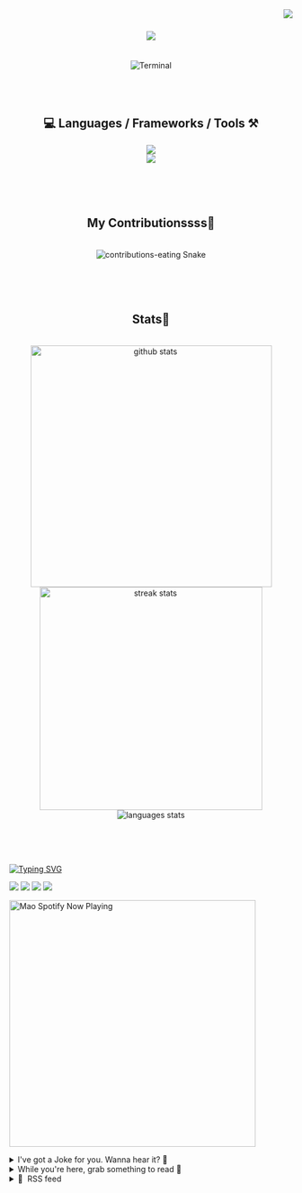 <!-- TODO 
Update Socials
Update Top Languages (exclude repositories)
-->

<!-- VISITOR BADGE -->
<!-- https://github.com/hehuapei/visitor-badge -->

<img align="right" src="https://visitor-badge.laobi.icu/badge?page_id=mao1910.mao1910&left_color=%2379DAF9&right_color=%23FE6E96" />


<!-- TYPING SVG -->
<!-- https://github.com/DenverCoder1/readme-typing-svg -->

<h1 align="center">
    <img src="https://readme-typing-svg.herokuapp.com/?font=Righteous&size=35&center=true&vCenter=true&width=500&height=70&color=FE6E96&font=poppins&duration=5000&lines=Hi+There!+👋;+I'm+Mao!;" />
</h1>

<br/>


<!-- ABOUT ME TERMINAL -->
<div align="center">
<img src="/assets/terminal-17.gif?raw=true" alt="Terminal"/>
</div>
<br/><br/><br/>


<!-- TECHNOLOGIES LOGOS -->
<!-- https://github.com/tandpfun/skill-icons -->

<h2 align="center">💻 Languages / Frameworks / Tools ⚒️</h2>
<div align="center">
    <img src="https://skillicons.dev/icons?i=javascript,nodejs,spring,cs,vite,svelte,html,css,tailwind,react,nextjs" />
    <br/>
    <img src="https://skillicons.dev/icons?i=firebase,supabase,mongo,postgresql,mysql,redis,postman,vscode,idea,figma,github" />
</div>

<br/><br/><br/>


<!-- CONTRIBUTIONS SNAKE GAME -->
<!-- https://github.com/Platane/snk -->

<div align="center">
  <h2> My Contributionssss🐍 </h2>
  <br>
  <img alt="contributions-eating Snake" src="https://raw.githubusercontent.com/mao1910/mao1910/output/github-contribution-grid-snake.svg" />

  <!-- Four lines below suggested by Planate for Dark mode-->
  <picture>
  <source media="(prefers-color-scheme: dark)" srcset="github-snake-dark.svg" />
  <source media="(prefers-color-scheme: light)" srcset="github-snake.svg" />
  </picture>
  
  <br/><br/><br/>
</div>


<!-- GITHUB STATS -->
<!-- https://github.com/DenverCoder1/github-readme-streak-stats --> <!--  My Vercel -->
<!-- https://github.com/anuraghazra/github-readme-stats --> <!--  My  Vercel -->

<h2 align="center"> Stats📝 </h2>
  <br>
<div align=center>
  <img width=429 src="https://github-readme-stats-mao1910.vercel.app/api?username=mao1910&count_private=true&show_icons=true&theme=dracula&rank_icon=github&hide=contribs&border_radius=10&border_color=79DAF9" alt="github stats"/>
  <img width=396 src="https://github-readme-streak-stats-2235.vercel.app?user=mao1910&count_private=true&theme=dracula&currStreakNum=79DAF9&currStreakLabel=FE6E96&border_radius=10&border=79DAF9" alt="streak stats"/>
  <br/>
  <img src="https://github-readme-stats-mao1910.vercel.app/api/top-langs/?username=mao1910&layout=compact&theme=dracula&border_radius=10&size_weight=0.5&count_weight=0.5&border_color=79DAF9&hide=" alt="languages stats" />     <!-- exclude_repo= -->
</div>

<br/><br/><br/>


<!-- FOOTER -->
<!-- https://github.com/DenverCoder1/readme-typing-svg -->
<!-- https://readme-typing-svg.demolab.com/demo/ -->

<a href="https://git.io/typing-svg"><img src="https://readme-typing-svg.demolab.com?font=Poppins&pause=1000&color=FE6E96&width=535&lines=Thanks+for+dropping+by!;Feel+free+to+check+any+of+the+Socials+below+%F0%9F%91%87;Or+the+Joke+Of+The+Day+if+you're+down+for+a+giggle+%F0%9F%98%9D;Hope+to+see+you+again+%F0%9F%91%8A;Uh%3F+You're+still+here%3F;Well...+I'm+running+out+of+things+to+say...;Tell+you+what%2C+due+to+your+effort+and+perseverance%2C;I+shall+present+you+with+a+short+poem%3A;%22To+code%2C+or+not+to+code%2C+that+is+the+question%3A;Whether+'tis+nobler+in+the+IDE+to+debug;The+errors+and+issues+of+outrageous+software%2C;Or+to+take+up+the+keyboard+against+a+sea+of+bugs;And+by+coding%2C+end+them.%22;by+William+Shakespeare%2C+probably.+;Pretty+sure+that's+Hamlet's.;Alrighty%2C+this+has+been+fun.;But+I'll+restart+the+loop+now...+see+ya+soon!" alt="Typing SVG" /></a>


<!--  SOCIAL NETWORKS -->
<!-- https://github.com/alexandresanlim/Badges4-README.md-Profile -->

  <div> 
    <a href="https://www.deviantart.com/madeinkobaia/art/my-profile-is-under-construction-265626465" target="_blank"><img src="https://img.shields.io/badge/-LinkedIn-%230077B5?style=for-the-badge&logo=linkedin&logoColor=white" target="_blank"></a> <!-- ADD LINKEDIN PROFILE -->
    <a href = "https://www.nicepng.com/ourpic/u2q8o0t4t4r5o0r5_website-under-construction-png-graphic-transparent-website-under/"><img src="https://img.shields.io/badge/Portfolio-4285F4?style=for-the-badge&logo=Google-chrome&logoColor=white" target="_blank"></a> <!-- ADD PORTFOLIO WEBSITE -->
    <a href="https://discord.gg" target="_blank"><img src="https://img.shields.io/badge/Discord-7289DA?style=for-the-badge&logo=discord&logoColor=white" target="_blank"></a> <!-- ADD DISCORD --> <!-- User or Server? -->
    <a href = "mailto:mao1910dev@gmail.com"><img src="https://img.shields.io/badge/Gmail-D14836?style=for-the-badge&logo=gmail&logoColor=white" target="_blank"></a>
  </div>


<!-- SPOTIFY PLAYING-->
<!-- https://github.com/novatorem/novatorem --> <!-- My Vercel -->

[<img width=438px src="https://spotify-now-playing-git-main-mao1910.vercel.app//api/spotify/?border_color=FE6E96" alt="Mao Spotify Now Playing" />](https://open.spotify.com/user/31542et242zglhf42ydrtqgvuvde)


<!-- JOKE OF THE DAY -->
<!-- https://github.com/ABSphreak/readme-jokes --> <!-- My Vercel -->

<details>
<summary>I've got a Joke for you. Wanna hear it? 🙈</summary>

<br/>

 <tr>
 <td style="padding-top:4px"><img src = "https://readme-jokes-git-master-mao1910.vercel.app/api?&theme=dracula"></td>
 </tr>

</details>


<!--  daily.dev BOOKMARKS:START -->
<!--  daily.dev BOOKMARKS:END -->

<details>
<summary>While you're here, grab something to read 📕</summary>

<br/>

</details>


<!-- RSS FEED -->
<!-- https://github.com/gautamkrishnar/blog-post-workflow -->

<details>
<summary>📕 &nbsp;RSS feed</summary>

<br/>


<!-- BLOG-POST-LIST:START -->
 #### - [How Java works ?](https://dev.to/iamdevmarcos/how-java-works--44i6) 
 <details><summary>Article</summary> <h2>
  
  
  Summary
</h2>

<ul>
<li>🇺🇸 English</li>
<li>🇧🇷 Portuguese</li>
</ul>

<h2>
  
  
  How Java works ? <a></a>
</h2>

<p>One of the main characteristics of Java is its ability to <strong>write once, run anywhere</strong>, therefore Java is a language with the concept of being cross-platform, this means that we can write code on a certain platform (MacOS for example), and we have the ability to use the same code on different platforms (Windows or Linux).</p>

<p>For example, we have a simple code written in Java and we use MacOS as the platform:</p>

<p><a href="https://res.cloudinary.com/practicaldev/image/fetch/s---MKmDT8P--/c_limit%2Cf_auto%2Cfl_progressive%2Cq_auto%2Cw_800/https://dev-to-uploads.s3.amazonaws.com/uploads/articles/suxnwqiicrqmcmy8jg8p.png" class="article-body-image-wrapper"><img src="https://res.cloudinary.com/practicaldev/image/fetch/s---MKmDT8P--/c_limit%2Cf_auto%2Cfl_progressive%2Cq_auto%2Cw_800/https://dev-to-uploads.s3.amazonaws.com/uploads/articles/suxnwqiicrqmcmy8jg8p.png" alt="ClassCode" width="429" height="142"></a></p>

<p>Let's suppose we need to run this same code in a Windows or Linux environment, what should we do?</p>

<p>By default, our machine (Windows, Mac or Linux) cannot understand code written in Java, after writing our source code, we need to convert this code to a format that our machine needs to understand, and at that moment we need a little guy called <strong>JavaC (Java Compiler)</strong>.</p>

<h2>
  
  
  Java Compiler (JavaC)
</h2>

<p>JavaC will receive our source code and compile it to <strong>ByteCode</strong>, after compilation we still cannot use it directly on our platforms.</p>

<p>After compiling our source code to <strong>ByteCode</strong>, another little guy comes into action, called <strong>JVM (Java Virtual Machine)</strong>.</p>

<h2>
  
  
  Java Virtual Machine (JVM)
</h2>

<p>The <strong>JVM (Java Virtual Machine)</strong> is a virtual machine that interprets and executes our <strong>ByteCode</strong> generated by <strong>JavaC</strong> at run time, and one of the main characteristics of the <strong>JVM</strong> is the Its ability to guarantee the portability of our ByteCode, allowing the same ByteCode that was generated on MacOS to be executed on a Windows JVM or a Linux JVM.</p>

<h2>
  
  
  Compiled or Interpreted ?
</h2>

<p>So in the end, is Java a compiled or interpreted language? Java is a compiled and then interpreted language.</p>

<p>This occurs because our source code is first compiled by JavaC and generated the ByteCode, and then this same ByteCode will be interpreted by the JVM in a way that the platforms can execute.</p>

<p>1 - Source code compiled by JavaC and generated ByteCode.<br>
2 - ByteCode is interpreted by the JVM and executed.</p>

<p>And now after understanding this entire concept above, how do we install the JVM on our machine?</p>

<p>Now we have <strong>two options</strong>, install the JRE or JDK.</p>

<h2>
  
  
  JRE
</h2>

<p>The Java Runtime Environment (JRE) is the execution environment for Java.</p>

<p>The JRE will provide the JVM, but it will only be what we need to run our application.</p>

<p>What will I have inside the JRE?</p>

<ul>
<li>JVM.</li>
<li>Libraries to be able to run our application.</li>
<li>Supports and resources needed to run our application.</li>
</ul>

<h2>
  
  
  JDK
</h2>

<p>The Java Development Kit (JDK), as the acronym itself says, is the development kit for Java.</p>

<p>The JDK is a set of tools and utilities necessary for us to be able to develop our application, and it will also provide <strong>everything that the JRE implements</strong>, that is, when we install the JDK we also install the JRE, and also we have other utilities such as:</p>

<ul>
<li>JavaC (Java Compiler).</li>
<li>Debugger.</li>
<li>Utilities to assist us in our development.</li>
</ul>

<p>With this we have an understanding of the concept of how Java is compiled and interpreted and its utilities.</p>




<h2>
  
  
  Como funciona o Java ? <a></a>
</h2>

<p>Uma das principais características do Java é a capacidade que ele tem de ser um <strong>Write once, Run anywhere (Escreva uma vez, execute em qualquer lugar)</strong>, então o Java é uma linguagem com conceito para ser multi-plataforma, isso significa que nós podemos escrever um código em uma determinada plataforma (MacOS por exemplo), e nós temos a capacidade de usar o mesmo código em diversas plataformas (Windows ou Linux). </p>

<p>Por exemplo nós temos um código simples escrito em Java e utilizamos o MacOS como plataforma:</p>

<p><a href="https://res.cloudinary.com/practicaldev/image/fetch/s---MKmDT8P--/c_limit%2Cf_auto%2Cfl_progressive%2Cq_auto%2Cw_800/https://dev-to-uploads.s3.amazonaws.com/uploads/articles/suxnwqiicrqmcmy8jg8p.png" class="article-body-image-wrapper"><img src="https://res.cloudinary.com/practicaldev/image/fetch/s---MKmDT8P--/c_limit%2Cf_auto%2Cfl_progressive%2Cq_auto%2Cw_800/https://dev-to-uploads.s3.amazonaws.com/uploads/articles/suxnwqiicrqmcmy8jg8p.png" alt="ClassCode" width="429" height="142"></a></p>

<p>Vamos supor que nós precisamos rodar esse mesmo código em um ambiente Windows ou Linux, o que devemos fazer ?</p>

<p>Por padrão a nossa maquina (Windows, Mac ou Linux) não consegue entender um código escrito em Java, após escrever o nosso código fonte, nós precisamos converter esse código para um formato que nossa máquina precisa entender, e nesse momento precisamos de um carinha chamado <strong>JavaC (Java Compiler)</strong>.</p>

<h2>
  
  
  Java Compiler (JavaC)
</h2>

<p>O JavaC vai receber o nosso código fonte e vai compilar para <strong>ByteCode</strong>, após a compilação ainda não conseguimos utilizar ele diretamente nas nossas plataformas.</p>

<p>Após a compilação do nosso código fonte para <strong>ByteCode</strong>, um outro carinha entra em ação, chamado <strong>JVM (Java Virtual Machine)</strong>.</p>

<h2>
  
  
  Java Virtual Machine (JVM)
</h2>

<p>A <strong>JVM (Java Virtual Machine)</strong> é uma maquina virtual que interpreta e executa nosso <strong>ByteCode</strong> gerado pelo <strong>JavaC</strong> em tempo de execução, e uma das principais características da <strong>JVM</strong> é a capacidade que ela tem de garantir a portabilidade do nosso ByteCode, permitindo que o mesmo ByteCode que foi gerado no MacOS consiga ser executado em uma JVM do Windows ou uma JVM do Linux.</p>

<h2>
  
  
  Compilada ou Interpretada ?
</h2>

<p>Então no fim das contas, o Java é uma linguagem compilada ou interpretada ? O Java é uma linguagem compilada e depois interpretada.</p>

<p>Isso ocorre, devido o nosso código fonte ser primeiro compilado pelo JavaC e gerado o ByteCode, e depois esse mesmo ByteCode vai ser interpretado pela JVM de uma forma que as plataformas consigam executar.</p>

<p>1 - Código fonte compilado pelo JavaC e gerado o ByteCode.<br>
2 - ByteCode é interpretado pela JVM e executado.</p>

<p>E agora depois de entender todo esse conceito acima, como a gente faz para instalar a JVM na nossa máquina ?</p>

<p>Agora temos <strong>duas opções</strong>, instalar o JRE ou o JDK.</p>

<h2>
  
  
  JRE
</h2>

<p>O Java Runtime Environment (JRE) é o ambiente de execução do Java.</p>

<p>O JRE fornecerá a JVM, mas será apenas o que precisamos para executar nossa aplicação.</p>

<p>O que eu vou ter dentro do JRE ?</p>

<ul>
<li>JVM.</li>
<li>Bibliotecas para ser possível executar nossa aplicação.</li>
<li>Suportes e recursos necessários para executar nossa aplicação.</li>
</ul>

<h2>
  
  
  JDK
</h2>

<p>O Java Development Kit (JDK) como a própria sigla já diz, é o kit de desenvolvimento para Java.</p>

<p>A JDK é um conjunto de ferramentas e utilitários necessários para que a gente consiga fazer o desenvolvimento da nossa aplicação, e também vai fornecer <strong>tudo que a JRE implementa</strong>, ou seja, quando instalamos a JDK também instalamos a JRE, e também temos outros utilitários como:</p>

<ul>
<li>JavaC (Java Compiler).</li>
<li>Debugger.</li>
<li>Utilitários para nos auxiliar no nosso desenvolvimento.</li>
</ul>

<p>Com isso temos um entendimento do conceito de como o Java é compilado e é interpretado e seus utilitários.</p>

 </details> 
 <hr /> 

 #### - [CSV files with Node and PapaParse: The Complete Guide](https://dev.to/alakkadshaw/csv-files-with-node-and-papaparse-the-complete-guide-13h1) 
 <details><summary>Article</summary> <p>In this article we are going to learn how to handle CSV files on the backend with NodeJs and papaparse.</p>

<p>We are going to do this with the help of real life examples, so that you have an understand of how to work with CSVs</p>

<ul>
<li>Prerequisites and setting up the development environment</li>
<li>Basic CSV file parsing with PapaParse with example</li>
<li>Handling large CSV files with Streams</li>
<li>Uploading CSV files to the server and sending parsed data back with Express and NodeJs</li>
<li>Error handling and data validation</li>
<li>Loading parsed data into arrays or Objects</li>
<li>Transforming data: adding, deleting or updating the records</li>
<li>Working with Remote CSV files</li>
<li>Using the unparse() method to re-export the data</li>
<li>Conclusion</li>
</ul>

<h2>
  
  
  Prerequisites
</h2>

<p>To learn how to parse CSV files with Papaparse in NodeJs we assume you have the following knowledge and prerequisites</p>

<ul>
<li>Basic Knowledge of JavaScript</li>
<li>Node Js installed on your machine</li>
</ul>

<p>and that's it. That is all you need to know to get along with this tutorial</p>

<h2>
  
  
  Setting up the development env
</h2>

<p>you already have the node installed on your computer. Now create a new directory called <code>csv-papaparse-node</code> and set up a new project with<br>
</p>

<div class="highlight js-code-highlight">
<pre class="highlight shell"><code>npm init
</code></pre>

</div>



<p><a href="https://res.cloudinary.com/practicaldev/image/fetch/s--2UM4Lu3M--/c_limit%2Cf_auto%2Cfl_progressive%2Cq_auto%2Cw_800/https://dev-to-uploads.s3.amazonaws.com/uploads/articles/9uo6w791m54vvez20xjp.png" class="article-body-image-wrapper"><img src="https://res.cloudinary.com/practicaldev/image/fetch/s--2UM4Lu3M--/c_limit%2Cf_auto%2Cfl_progressive%2Cq_auto%2Cw_800/https://dev-to-uploads.s3.amazonaws.com/uploads/articles/9uo6w791m54vvez20xjp.png" alt="Image description" width="800" height="798"></a></p>

<p>now open the project in your text editor. I am using VSCode, you can use anything you want</p>

<p>then install the papaparse like so<br>
</p>

<div class="highlight js-code-highlight">
<pre class="highlight shell"><code>npm <span class="nb">install </span>papaparse <span class="nt">--save</span>
</code></pre>

</div>



<p>Now that we have installed the papaparse, we are going to parse a simple csv in the basic example below</p>

<h2>
  
  
  Basic CSV file parsing with PapaParse with example
</h2>

<p>In this section we are going to parse a simple CSV that is already in the local folder inside the server.</p>

<p><strong>Note:</strong> In the sections after this we will look at how to create an expressjs server and send CSVs to the server parse them and send them back to the client.</p>

<p>Now, we need the sample CSV that we are going to parse. In the root folder create a csv file with the following contents<br>
</p>

<div class="highlight js-code-highlight">
<pre class="highlight plaintext"><code>id,name,email
1,John,john@example.com
2,Jim,jim@example.com
</code></pre>

</div>



<p>Now let us take it step by step.</p>

<p>*<em>Step 1: *</em> Create index.js file</p>

<p>In the root folder create a new file and name it index.js we are going to write the code to parse the csv in this file</p>

<p><strong>Step 2:</strong> Importing the required Node modules</p>

<p>we are going to need the fs module and the papaparse module so import them in your file<br>
</p>

<div class="highlight js-code-highlight">
<pre class="highlight shell"><code>const fs <span class="o">=</span> require<span class="o">(</span><span class="s1">'fs'</span><span class="o">)</span><span class="p">;</span>
const Papa <span class="o">=</span> require<span class="o">(</span><span class="s1">'papaparse'</span><span class="o">)</span><span class="p">;</span>
</code></pre>

</div>



<p><strong>Step 2:</strong> Reading the file</p>

<p>Now read the file with the help of the fs module<br>
</p>

<div class="highlight js-code-highlight">
<pre class="highlight shell"><code>const csvFile <span class="o">=</span> fs.readFileSync<span class="o">(</span><span class="s1">'sample.csv'</span>, <span class="s1">'utf8'</span><span class="o">)</span><span class="p">;</span>
</code></pre>

</div>



<p><strong>Step 3:</strong> parse the data</p>

<p>Now parse the data using the papaparse module<br>
</p>

<div class="highlight js-code-highlight">
<pre class="highlight javascript"><code><span class="kd">const</span> <span class="nx">parsedData</span> <span class="o">=</span> <span class="nx">Papa</span><span class="p">.</span><span class="nx">parse</span><span class="p">(</span><span class="nx">csvFile</span><span class="p">,</span> <span class="p">{</span>
  <span class="na">header</span><span class="p">:</span> <span class="kc">true</span><span class="p">,</span>
  <span class="na">dynamicTyping</span><span class="p">:</span> <span class="kc">true</span><span class="p">,</span>
<span class="p">});</span>
</code></pre>

</div>



<p><strong>Step 4:</strong> log the data to the console</p>

<p>Lastly log the data to the console so that you can verify that the file has been parsed<br>
</p>

<div class="highlight js-code-highlight">
<pre class="highlight javascript"><code><span class="nx">console</span><span class="p">.</span><span class="nx">log</span><span class="p">(</span><span class="nx">parsedData</span><span class="p">.</span><span class="nx">data</span><span class="p">);</span>
</code></pre>

</div>



<p>The complete <code>index.js</code> file looks like this<br>
</p>

<div class="highlight js-code-highlight">
<pre class="highlight javascript"><code><span class="kd">const</span> <span class="nx">fs</span> <span class="o">=</span> <span class="nx">require</span><span class="p">(</span><span class="dl">'</span><span class="s1">fs</span><span class="dl">'</span><span class="p">);</span>
<span class="kd">const</span> <span class="nx">Papa</span> <span class="o">=</span> <span class="nx">require</span><span class="p">(</span><span class="dl">'</span><span class="s1">papaparse</span><span class="dl">'</span><span class="p">);</span>

<span class="kd">const</span> <span class="nx">csvFile</span> <span class="o">=</span> <span class="nx">fs</span><span class="p">.</span><span class="nx">readFileSync</span><span class="p">(</span><span class="dl">'</span><span class="s1">sample.csv</span><span class="dl">'</span><span class="p">,</span> <span class="dl">'</span><span class="s1">utf8</span><span class="dl">'</span><span class="p">);</span>

<span class="kd">const</span> <span class="nx">parsedData</span> <span class="o">=</span> <span class="nx">Papa</span><span class="p">.</span><span class="nx">parse</span><span class="p">(</span><span class="nx">csvFile</span><span class="p">,</span> <span class="p">{</span>
  <span class="na">header</span><span class="p">:</span> <span class="kc">true</span><span class="p">,</span>
  <span class="na">dynamicTyping</span><span class="p">:</span> <span class="kc">true</span><span class="p">,</span>
<span class="p">});</span>

<span class="nx">console</span><span class="p">.</span><span class="nx">log</span><span class="p">(</span><span class="nx">parsedData</span><span class="p">.</span><span class="nx">data</span><span class="p">);</span>
</code></pre>

</div>



<h2>
  
  
  Running the file to parse the data
</h2>

<p>to run the code type the below command in your terminal<br>
</p>

<div class="highlight js-code-highlight">
<pre class="highlight shell"><code>node index.js
</code></pre>

</div>



<p>and you can see the parsed data in your console like<br>
</p>

<div class="highlight js-code-highlight">
<pre class="highlight json"><code><span class="p">[</span><span class="w">
  </span><span class="p">{</span><span class="w"> </span><span class="err">id:</span><span class="w"> </span><span class="mi">1</span><span class="p">,</span><span class="w"> </span><span class="err">name:</span><span class="w"> </span><span class="err">'John'</span><span class="p">,</span><span class="w"> </span><span class="err">email:</span><span class="w"> </span><span class="err">'john@example.com'</span><span class="w"> </span><span class="p">},</span><span class="w">
  </span><span class="p">{</span><span class="w"> </span><span class="err">id:</span><span class="w"> </span><span class="mi">2</span><span class="p">,</span><span class="w"> </span><span class="err">name:</span><span class="w"> </span><span class="err">'Jim'</span><span class="p">,</span><span class="w"> </span><span class="err">email:</span><span class="w"> </span><span class="err">'jim@example.com'</span><span class="w"> </span><span class="p">},</span><span class="w">
  </span><span class="p">{</span><span class="w"> </span><span class="err">id:</span><span class="w"> </span><span class="kc">null</span><span class="w"> </span><span class="p">}</span><span class="w">
</span><span class="p">]</span><span class="w">
</span></code></pre>

</div>



<h2>
  
  
  Handling large files with Streams
</h2>

<p>While handling large CSV files many problems can arise like application running out of memory or application crashing that might lead to loss of work</p>

<p>Streams are a NodeJs feature that allow you to read and write the files in chunks, thus minimizing memory usage and optimizing the processing of files</p>

<p>Now, using the above example to illustrate the point, open the <code>index.js</code> file and edit the papaparse code to use streams like<br>
</p>

<div class="highlight js-code-highlight">
<pre class="highlight javascript"><code>
<span class="nx">Papa</span><span class="p">.</span><span class="nx">parse</span><span class="p">(</span><span class="nx">csvFile</span><span class="p">,</span> <span class="p">{</span>
  <span class="na">header</span><span class="p">:</span> <span class="kc">true</span><span class="p">,</span>
  <span class="na">step</span><span class="p">:</span> <span class="kd">function</span><span class="p">(</span><span class="nx">result</span><span class="p">)</span> <span class="p">{</span>
    <span class="c1">// Process each row of the csv as it is parsed</span>
    <span class="nx">console</span><span class="p">.</span><span class="nx">log</span><span class="p">(</span><span class="dl">"</span><span class="s2">data for each row:</span><span class="dl">"</span><span class="p">,</span> <span class="nx">result</span><span class="p">.</span><span class="nx">data</span><span class="p">);</span>
  <span class="p">},</span>
  <span class="na">complete</span><span class="p">:</span> <span class="kd">function</span><span class="p">()</span> <span class="p">{</span>
    <span class="nx">console</span><span class="p">.</span><span class="nx">log</span><span class="p">(</span><span class="dl">"</span><span class="s2">Data Parsing complete.</span><span class="dl">"</span><span class="p">);</span>
  <span class="p">}</span>
<span class="p">});</span>
</code></pre>

</div>



<p>The complete <code>index.js</code> code looks like<br>
</p>

<div class="highlight js-code-highlight">
<pre class="highlight javascript"><code><span class="kd">const</span> <span class="nx">fs</span> <span class="o">=</span> <span class="nx">require</span><span class="p">(</span><span class="dl">'</span><span class="s1">fs</span><span class="dl">'</span><span class="p">);</span>
<span class="kd">const</span> <span class="nx">Papa</span> <span class="o">=</span> <span class="nx">require</span><span class="p">(</span><span class="dl">'</span><span class="s1">papaparse</span><span class="dl">'</span><span class="p">);</span>

<span class="kd">const</span> <span class="nx">csvFile</span> <span class="o">=</span> <span class="nx">fs</span><span class="p">.</span><span class="nx">readFileSync</span><span class="p">(</span><span class="dl">'</span><span class="s1">sample1.csv</span><span class="dl">'</span><span class="p">,</span> <span class="dl">'</span><span class="s1">utf8</span><span class="dl">'</span><span class="p">);</span>

<span class="c1">//old code</span>
<span class="c1">// const parsedData = Papa.parse(csvFile, {</span>
<span class="c1">//   header: true,</span>
<span class="c1">//   dynamicTyping: true,</span>
<span class="c1">// });</span>

<span class="nx">Papa</span><span class="p">.</span><span class="nx">parse</span><span class="p">(</span><span class="nx">csvFile</span><span class="p">,</span> <span class="p">{</span>
    <span class="na">header</span><span class="p">:</span> <span class="kc">true</span><span class="p">,</span>
    <span class="na">step</span><span class="p">:</span> <span class="kd">function</span><span class="p">(</span><span class="nx">result</span><span class="p">)</span> <span class="p">{</span>
      <span class="c1">// Process each row as it is parsed</span>
      <span class="nx">console</span><span class="p">.</span><span class="nx">log</span><span class="p">(</span><span class="dl">"</span><span class="s2">Row data:</span><span class="dl">"</span><span class="p">,</span> <span class="nx">result</span><span class="p">.</span><span class="nx">data</span><span class="p">);</span>
    <span class="p">},</span>
    <span class="na">complete</span><span class="p">:</span> <span class="kd">function</span><span class="p">()</span> <span class="p">{</span>
      <span class="nx">console</span><span class="p">.</span><span class="nx">log</span><span class="p">(</span><span class="dl">"</span><span class="s2">Parsing complete.</span><span class="dl">"</span><span class="p">);</span>
    <span class="p">}</span>
  <span class="p">});</span>

<span class="c1">// console.log(parsedData.data);</span>
</code></pre>

</div>



<p>you can run the code with the following code<br>
</p>

<div class="highlight js-code-highlight">
<pre class="highlight javascript"><code><span class="nx">node</span> <span class="nx">index</span><span class="p">.</span><span class="nx">js</span>
</code></pre>

</div>



<p>This updated code with streams can now handle even large csv files. You can try this by downloading a large csv file from the internet</p>

<h2>
  
  
  Uploading CSV files to the server and sending parsed data back with Express and NodeJs
</h2>

<p>In many real world scenarios we need to send the CSV to the server and need the parsed data back from the server.</p>

<p>In this section we are going to achieve this. To do this we are going to build a express js server and use Postman to send and receive the data back from the server.</p>

<p><strong>Step 1:</strong> Installing required dependencies and importing them</p>

<p>Let us install the express server and the multer package to handle multipart form data<br>
</p>

<div class="highlight js-code-highlight">
<pre class="highlight shell"><code>npm <span class="nb">install </span>express multer
</code></pre>

</div>



<p>then import the dependencies like<br>
</p>

<div class="highlight js-code-highlight">
<pre class="highlight javascript"><code><span class="kd">const</span> <span class="nx">express</span> <span class="o">=</span> <span class="nx">require</span><span class="p">(</span><span class="dl">'</span><span class="s1">express</span><span class="dl">'</span><span class="p">);</span>
<span class="kd">const</span> <span class="nx">multer</span> <span class="o">=</span> <span class="nx">require</span><span class="p">(</span><span class="dl">'</span><span class="s1">multer</span><span class="dl">'</span><span class="p">);</span>
<span class="kd">const</span> <span class="nx">fs</span> <span class="o">=</span> <span class="nx">require</span><span class="p">(</span><span class="dl">'</span><span class="s1">fs</span><span class="dl">'</span><span class="p">);</span>
<span class="kd">const</span> <span class="nx">Papa</span> <span class="o">=</span> <span class="nx">require</span><span class="p">(</span><span class="dl">'</span><span class="s1">papaparse</span><span class="dl">'</span><span class="p">);</span>

<span class="kd">const</span> <span class="nx">app</span> <span class="o">=</span> <span class="nx">express</span><span class="p">();</span>
<span class="kd">const</span> <span class="nx">upload</span> <span class="o">=</span> <span class="nx">multer</span><span class="p">({</span> <span class="na">dest</span><span class="p">:</span> <span class="dl">'</span><span class="s1">uploads/</span><span class="dl">'</span> <span class="p">});</span>
</code></pre>

</div>



<p>Here we have specified the destination folder as well where the files will be stored</p>

<h3>
  
  
  Step 2 Creating routes
</h3>

<p>Now let us create a POST route where we will send the csv to be parsed, we are naming the csv <code>csvFile</code><br>
</p>

<div class="highlight js-code-highlight">
<pre class="highlight javascript"><code><span class="nx">app</span><span class="p">.</span><span class="nx">post</span><span class="p">(</span><span class="dl">'</span><span class="s1">/upload</span><span class="dl">'</span><span class="p">,</span> <span class="nx">upload</span><span class="p">.</span><span class="nx">single</span><span class="p">(</span><span class="dl">'</span><span class="s1">csvfile</span><span class="dl">'</span><span class="p">),</span> <span class="p">(</span><span class="nx">req</span><span class="p">,</span> <span class="nx">res</span><span class="p">)</span> <span class="o">=&gt;</span> <span class="p">{</span>
  <span class="c1">// File processing logic here</span>
<span class="p">});</span>
</code></pre>

</div>



<h3>
  
  
  Step 3 Adding the file Parse logic to the POST route
</h3>

<p>Now we will add the parse logic to the POST endpoint to parse the incoming csv file<br>
</p>

<div class="highlight js-code-highlight">
<pre class="highlight javascript"><code><span class="nx">app</span><span class="p">.</span><span class="nx">post</span><span class="p">(</span><span class="dl">'</span><span class="s1">/upload</span><span class="dl">'</span><span class="p">,</span> <span class="nx">upload</span><span class="p">.</span><span class="nx">single</span><span class="p">(</span><span class="dl">'</span><span class="s1">csvfile</span><span class="dl">'</span><span class="p">),</span> <span class="p">(</span><span class="nx">req</span><span class="p">,</span> <span class="nx">res</span><span class="p">)</span> <span class="o">=&gt;</span> <span class="p">{</span>
  <span class="kd">const</span> <span class="nx">filePath</span> <span class="o">=</span> <span class="nx">req</span><span class="p">.</span><span class="nx">file</span><span class="p">.</span><span class="nx">path</span><span class="p">;</span>

  <span class="kd">const</span> <span class="nx">readStream</span> <span class="o">=</span> <span class="nx">fs</span><span class="p">.</span><span class="nx">createReadStream</span><span class="p">(</span><span class="nx">filePath</span><span class="p">);</span>
  <span class="kd">let</span> <span class="nx">parsedData</span> <span class="o">=</span> <span class="p">[];</span>

  <span class="nx">Papa</span><span class="p">.</span><span class="nx">parse</span><span class="p">(</span><span class="nx">readStream</span><span class="p">,</span> <span class="p">{</span>
    <span class="na">header</span><span class="p">:</span> <span class="kc">true</span><span class="p">,</span>
    <span class="na">step</span><span class="p">:</span> <span class="kd">function</span><span class="p">(</span><span class="nx">result</span><span class="p">)</span> <span class="p">{</span>
      <span class="nx">parsedData</span><span class="p">.</span><span class="nx">push</span><span class="p">(</span><span class="nx">result</span><span class="p">.</span><span class="nx">data</span><span class="p">);</span>
    <span class="p">},</span>
    <span class="na">complete</span><span class="p">:</span> <span class="kd">function</span><span class="p">()</span> <span class="p">{</span>
      <span class="nx">res</span><span class="p">.</span><span class="nx">json</span><span class="p">(</span><span class="nx">parsedData</span><span class="p">);</span>
    <span class="p">}</span>
  <span class="p">});</span>
<span class="p">});</span>
</code></pre>

</div>



<h3>
  
  
  Step 4: Adding the code to start the server
</h3>

<p>write this code at the end of <code>index.js</code> to start the server.<br>
</p>

<div class="highlight js-code-highlight">
<pre class="highlight javascript"><code><span class="kd">const</span> <span class="nx">PORT</span> <span class="o">=</span> <span class="mi">3000</span><span class="p">;</span>
<span class="nx">app</span><span class="p">.</span><span class="nx">listen</span><span class="p">(</span><span class="nx">PORT</span><span class="p">,</span> <span class="p">()</span> <span class="o">=&gt;</span> <span class="p">{</span>
  <span class="nx">console</span><span class="p">.</span><span class="nx">log</span><span class="p">(</span><span class="s2">`Server running on port </span><span class="p">${</span><span class="nx">PORT</span><span class="p">}</span><span class="s2">`</span><span class="p">);</span>
<span class="p">});</span>
</code></pre>

</div>



<p>The complete code looks like this:<br>
</p>

<div class="highlight js-code-highlight">
<pre class="highlight javascript"><code><span class="kd">const</span> <span class="nx">express</span> <span class="o">=</span> <span class="nx">require</span> <span class="p">(</span><span class="dl">'</span><span class="s1">express</span><span class="dl">'</span><span class="p">);</span>
<span class="kd">const</span> <span class="nx">fs</span> <span class="o">=</span> <span class="nx">require</span><span class="p">(</span><span class="dl">'</span><span class="s1">fs</span><span class="dl">'</span><span class="p">);</span>
<span class="kd">const</span> <span class="nx">Papa</span> <span class="o">=</span> <span class="nx">require</span><span class="p">(</span><span class="dl">'</span><span class="s1">papaparse</span><span class="dl">'</span><span class="p">);</span>
<span class="kd">const</span> <span class="nx">multer</span> <span class="o">=</span> <span class="nx">require</span><span class="p">(</span><span class="dl">'</span><span class="s1">multer</span><span class="dl">'</span><span class="p">);</span>


<span class="kd">const</span> <span class="nx">app</span> <span class="o">=</span> <span class="nx">express</span><span class="p">();</span>
<span class="kd">const</span> <span class="nx">upload</span> <span class="o">=</span> <span class="nx">multer</span><span class="p">({</span> <span class="na">dest</span><span class="p">:</span> <span class="dl">'</span><span class="s1">uploads/</span><span class="dl">'</span> <span class="p">});</span>

<span class="nx">app</span><span class="p">.</span><span class="nx">post</span><span class="p">(</span><span class="dl">'</span><span class="s1">/upload</span><span class="dl">'</span><span class="p">,</span> <span class="nx">upload</span><span class="p">.</span><span class="nx">single</span><span class="p">(</span><span class="dl">'</span><span class="s1">csvFile</span><span class="dl">'</span><span class="p">),</span> <span class="p">(</span><span class="nx">req</span><span class="p">,</span> <span class="nx">res</span><span class="p">)</span> <span class="o">=&gt;</span> <span class="p">{</span>
    <span class="kd">const</span> <span class="nx">filePath</span> <span class="o">=</span> <span class="nx">req</span><span class="p">.</span><span class="nx">file</span><span class="p">.</span><span class="nx">path</span><span class="p">;</span>

    <span class="kd">const</span> <span class="nx">readStream</span> <span class="o">=</span> <span class="nx">fs</span><span class="p">.</span><span class="nx">createReadStream</span><span class="p">(</span><span class="nx">filePath</span><span class="p">);</span>
    <span class="kd">let</span> <span class="nx">parsedData</span> <span class="o">=</span> <span class="p">[];</span>

    <span class="nx">Papa</span><span class="p">.</span><span class="nx">parse</span><span class="p">(</span><span class="nx">readStream</span><span class="p">,</span> <span class="p">{</span>
      <span class="na">header</span><span class="p">:</span> <span class="kc">true</span><span class="p">,</span>
      <span class="na">step</span><span class="p">:</span> <span class="kd">function</span><span class="p">(</span><span class="nx">result</span><span class="p">)</span> <span class="p">{</span>
        <span class="nx">parsedData</span><span class="p">.</span><span class="nx">push</span><span class="p">(</span><span class="nx">result</span><span class="p">.</span><span class="nx">data</span><span class="p">);</span>
      <span class="p">},</span>
      <span class="na">complete</span><span class="p">:</span> <span class="kd">function</span><span class="p">()</span> <span class="p">{</span>
        <span class="nx">res</span><span class="p">.</span><span class="nx">json</span><span class="p">(</span><span class="nx">parsedData</span><span class="p">);</span>
      <span class="p">}</span>
    <span class="p">});</span>
  <span class="p">});</span>


<span class="kd">const</span> <span class="nx">PORT</span> <span class="o">=</span> <span class="mi">3000</span><span class="p">;</span>
<span class="nx">app</span><span class="p">.</span><span class="nx">listen</span><span class="p">(</span><span class="nx">PORT</span><span class="p">,</span> <span class="p">()</span> <span class="o">=&gt;</span> <span class="p">{</span>
  <span class="nx">console</span><span class="p">.</span><span class="nx">log</span><span class="p">(</span><span class="s2">`Server running on port </span><span class="p">${</span><span class="nx">PORT</span><span class="p">}</span><span class="s2">`</span><span class="p">);</span>
<span class="p">});</span>
</code></pre>

</div>



<h2>
  
  
  Step 5 Running the code
</h2>

<p>to run the code simply open the terminal and type the below code<br>
</p>

<div class="highlight js-code-highlight">
<pre class="highlight javascript"><code><span class="nx">node</span> <span class="nx">index</span><span class="p">.</span><span class="nx">js</span>
</code></pre>

</div>



<p>you will see the : <code>server running on port 3000</code> on your console.</p>

<h2>
  
  
  Testing with data
</h2>

<p>In this section we are going to test with postman whether the code is properly parsing the csv and sending the data to the client or not.</p>

<h3>
  
  
  Step 1: Open the Postman app
</h3>

<p>Open the postman app and create a POST request to send to this url<br>
</p>

<div class="highlight js-code-highlight">
<pre class="highlight shell"><code>http://localhost:3000/upload
</code></pre>

</div>



<h3>
  
  
  Step 2 Select the body tag
</h3>

<p>Now, select the body tag and set the content type to <code>multipart/form-data</code> and then set the key to <code>csvFile</code> then set the value to the file that you are going to send to the server.</p>

<p>this looks something like</p>

<p><a href="https://res.cloudinary.com/practicaldev/image/fetch/s--Opjon-3f--/c_limit%2Cf_auto%2Cfl_progressive%2Cq_auto%2Cw_800/https://dev-to-uploads.s3.amazonaws.com/uploads/articles/5dhhgvwcg6dx2iwt0vb3.png" class="article-body-image-wrapper"><img src="https://res.cloudinary.com/practicaldev/image/fetch/s--Opjon-3f--/c_limit%2Cf_auto%2Cfl_progressive%2Cq_auto%2Cw_800/https://dev-to-uploads.s3.amazonaws.com/uploads/articles/5dhhgvwcg6dx2iwt0vb3.png" alt="Image description" width="800" height="321"></a></p>

<p>Now press the send button this will send the csv file to our local server and the server will return the parsed data back to the postman app</p>

<p><a href="https://res.cloudinary.com/practicaldev/image/fetch/s--CahCIwOU--/c_limit%2Cf_auto%2Cfl_progressive%2Cq_auto%2Cw_800/https://dev-to-uploads.s3.amazonaws.com/uploads/articles/qcqhu0a1vlj60ij72fpy.png" class="article-body-image-wrapper"><img src="https://res.cloudinary.com/practicaldev/image/fetch/s--CahCIwOU--/c_limit%2Cf_auto%2Cfl_progressive%2Cq_auto%2Cw_800/https://dev-to-uploads.s3.amazonaws.com/uploads/articles/qcqhu0a1vlj60ij72fpy.png" alt="Image description" width="800" height="322"></a></p>

<p>You can also check the files being stored in the <code>/uploads</code> directory.</p>

<p>We have covered all the basic here. Now, let us look at some of the advanced topics below.</p>

<h2>
  
  
  Error Handling and Data Validation in NodeJs with PapaParse
</h2>

<p>Error handling and data validation is an integral part of any software development.</p>

<p>In handling csvs many things can go wrong and this could lead to server crashes and other things</p>

<p>Here in this section we are going to learn a few basic error handling mechanisms and data validation that is a must for any software</p>

<h3>
  
  
  Step 1 Check if file exists
</h3>

<p>It is important to check if the client is sending the file or not before parsing it or even attempting to read it<br>
</p>

<div class="highlight js-code-highlight">
<pre class="highlight javascript"><code><span class="k">if</span> <span class="p">(</span><span class="o">!</span><span class="nx">fs</span><span class="p">.</span><span class="nx">existsSync</span><span class="p">(</span><span class="nx">filePath</span><span class="p">))</span> <span class="p">{</span>
  <span class="k">return</span> <span class="nx">res</span><span class="p">.</span><span class="nx">status</span><span class="p">(</span><span class="mi">400</span><span class="p">).</span><span class="nx">json</span><span class="p">({</span> <span class="na">error</span><span class="p">:</span> <span class="dl">"</span><span class="s2">File not found</span><span class="dl">"</span> <span class="p">});</span>
<span class="p">}</span>
</code></pre>

</div>



<h3>
  
  
  Step 2 Handling error in stream
</h3>

<p>Add an error event listner inside a read stream to catch any errors which might arise while reading the file<br>
</p>

<div class="highlight js-code-highlight">
<pre class="highlight javascript"><code><span class="nx">readStream</span><span class="p">.</span><span class="nx">on</span><span class="p">(</span><span class="dl">'</span><span class="s1">error</span><span class="dl">'</span><span class="p">,</span> <span class="p">(</span><span class="nx">err</span><span class="p">)</span> <span class="o">=&gt;</span> <span class="p">{</span>
  <span class="k">return</span> <span class="nx">res</span><span class="p">.</span><span class="nx">status</span><span class="p">(</span><span class="mi">500</span><span class="p">).</span><span class="nx">json</span><span class="p">({</span> <span class="na">error</span><span class="p">:</span> <span class="dl">"</span><span class="s2">Error reading the file</span><span class="dl">"</span> <span class="p">});</span>
<span class="p">});</span>
</code></pre>

</div>



<h3>
  
  
  Step 3 Checking the file for parsing error
</h3>

<p>In this section we are looking if the file can be parsed or not. Sometime the file is corrupted or has some other error and cannot be parsed</p>

<p>We can check for this type of error using the below code</p>

<p>the completed code looks like this<br>
</p>

<div class="highlight js-code-highlight">
<pre class="highlight javascript"><code><span class="nx">Papa</span><span class="p">.</span><span class="nx">parse</span><span class="p">(</span><span class="nx">readStream</span><span class="p">,</span> <span class="p">{</span>
  <span class="c1">// ...</span>
  <span class="na">error</span><span class="p">:</span> <span class="kd">function</span><span class="p">(</span><span class="nx">error</span><span class="p">)</span> <span class="p">{</span>
    <span class="k">return</span> <span class="nx">res</span><span class="p">.</span><span class="nx">status</span><span class="p">(</span><span class="mi">400</span><span class="p">).</span><span class="nx">json</span><span class="p">({</span> <span class="na">error</span><span class="p">:</span> <span class="dl">"</span><span class="s2">CSV Parsing Error</span><span class="dl">"</span> <span class="p">});</span>
  <span class="p">}</span>
<span class="p">});</span>
</code></pre>

</div>



<p>the complete code looks like<br>
</p>

<div class="highlight js-code-highlight">
<pre class="highlight javascript"><code><span class="kd">const</span> <span class="nx">express</span> <span class="o">=</span> <span class="nx">require</span> <span class="p">(</span><span class="dl">'</span><span class="s1">express</span><span class="dl">'</span><span class="p">);</span>
<span class="kd">const</span> <span class="nx">fs</span> <span class="o">=</span> <span class="nx">require</span><span class="p">(</span><span class="dl">'</span><span class="s1">fs</span><span class="dl">'</span><span class="p">);</span>
<span class="kd">const</span> <span class="nx">Papa</span> <span class="o">=</span> <span class="nx">require</span><span class="p">(</span><span class="dl">'</span><span class="s1">papaparse</span><span class="dl">'</span><span class="p">);</span>
<span class="kd">const</span> <span class="nx">multer</span> <span class="o">=</span> <span class="nx">require</span><span class="p">(</span><span class="dl">'</span><span class="s1">multer</span><span class="dl">'</span><span class="p">);</span>


<span class="kd">const</span> <span class="nx">app</span> <span class="o">=</span> <span class="nx">express</span><span class="p">();</span>
<span class="kd">const</span> <span class="nx">upload</span> <span class="o">=</span> <span class="nx">multer</span><span class="p">({</span> <span class="na">dest</span><span class="p">:</span> <span class="dl">'</span><span class="s1">uploads/</span><span class="dl">'</span> <span class="p">});</span>

<span class="nx">app</span><span class="p">.</span><span class="nx">post</span><span class="p">(</span><span class="dl">'</span><span class="s1">/upload</span><span class="dl">'</span><span class="p">,</span> <span class="nx">upload</span><span class="p">.</span><span class="nx">single</span><span class="p">(</span><span class="dl">'</span><span class="s1">csvFile</span><span class="dl">'</span><span class="p">),</span> <span class="p">(</span><span class="nx">req</span><span class="p">,</span> <span class="nx">res</span><span class="p">)</span> <span class="o">=&gt;</span> <span class="p">{</span>
    <span class="kd">const</span> <span class="nx">filePath</span> <span class="o">=</span> <span class="nx">req</span><span class="p">.</span><span class="nx">file</span><span class="p">.</span><span class="nx">path</span><span class="p">;</span>

    <span class="k">if</span> <span class="p">(</span><span class="o">!</span><span class="nx">fs</span><span class="p">.</span><span class="nx">existsSync</span><span class="p">(</span><span class="nx">filePath</span><span class="p">))</span> <span class="p">{</span>
        <span class="k">return</span> <span class="nx">res</span><span class="p">.</span><span class="nx">status</span><span class="p">(</span><span class="mi">400</span><span class="p">).</span><span class="nx">json</span><span class="p">({</span> <span class="na">error</span><span class="p">:</span> <span class="dl">"</span><span class="s2">File not found</span><span class="dl">"</span> <span class="p">});</span>
      <span class="p">}</span>

    <span class="kd">const</span> <span class="nx">readStream</span> <span class="o">=</span> <span class="nx">fs</span><span class="p">.</span><span class="nx">createReadStream</span><span class="p">(</span><span class="nx">filePath</span><span class="p">);</span>
    <span class="nx">readStream</span><span class="p">.</span><span class="nx">on</span><span class="p">(</span><span class="dl">'</span><span class="s1">error</span><span class="dl">'</span><span class="p">,</span> <span class="p">(</span><span class="nx">err</span><span class="p">)</span> <span class="o">=&gt;</span> <span class="p">{</span>
        <span class="k">return</span> <span class="nx">res</span><span class="p">.</span><span class="nx">status</span><span class="p">(</span><span class="mi">500</span><span class="p">).</span><span class="nx">json</span><span class="p">({</span> <span class="na">error</span><span class="p">:</span> <span class="dl">"</span><span class="s2">Error reading the file</span><span class="dl">"</span> <span class="p">});</span>
      <span class="p">});</span>

    <span class="kd">let</span> <span class="nx">parsedData</span> <span class="o">=</span> <span class="p">[];</span>

    <span class="nx">Papa</span><span class="p">.</span><span class="nx">parse</span><span class="p">(</span><span class="nx">readStream</span><span class="p">,</span> <span class="p">{</span>
      <span class="na">header</span><span class="p">:</span> <span class="kc">true</span><span class="p">,</span>
      <span class="na">step</span><span class="p">:</span> <span class="kd">function</span><span class="p">(</span><span class="nx">result</span><span class="p">)</span> <span class="p">{</span>
        <span class="nx">parsedData</span><span class="p">.</span><span class="nx">push</span><span class="p">(</span><span class="nx">result</span><span class="p">.</span><span class="nx">data</span><span class="p">);</span>
      <span class="p">},</span>
      <span class="na">complete</span><span class="p">:</span> <span class="kd">function</span><span class="p">()</span> <span class="p">{</span>
        <span class="nx">res</span><span class="p">.</span><span class="nx">json</span><span class="p">(</span><span class="nx">parsedData</span><span class="p">);</span>
      <span class="p">},</span>
      <span class="na">error</span><span class="p">:</span> <span class="kd">function</span><span class="p">(</span><span class="nx">error</span><span class="p">){</span>
        <span class="k">return</span> <span class="nx">res</span><span class="p">.</span><span class="nx">status</span><span class="p">(</span><span class="mi">400</span><span class="p">).</span><span class="nx">json</span><span class="p">({</span><span class="na">error</span><span class="p">:</span> <span class="dl">"</span><span class="s2">CSV parsing error has occured</span><span class="dl">"</span><span class="p">})</span>
      <span class="p">}</span>
    <span class="p">});</span>
  <span class="p">});</span>


<span class="c1">// console.log(parsedData.data);</span>

<span class="kd">const</span> <span class="nx">PORT</span> <span class="o">=</span> <span class="mi">3000</span><span class="p">;</span>
<span class="nx">app</span><span class="p">.</span><span class="nx">listen</span><span class="p">(</span><span class="nx">PORT</span><span class="p">,</span> <span class="p">()</span> <span class="o">=&gt;</span> <span class="p">{</span>
  <span class="nx">console</span><span class="p">.</span><span class="nx">log</span><span class="p">(</span><span class="s2">`Server running on port </span><span class="p">${</span><span class="nx">PORT</span><span class="p">}</span><span class="s2">`</span><span class="p">);</span>
<span class="p">});</span>
</code></pre>

</div>



<h3>
  
  
  Step 4 Validating data in PapaParse (optional)
</h3>

<p>In this section we are going to validate the data within the step function</p>

<p>If our data fails to meet the criteria<br>
</p>

<div class="highlight js-code-highlight">
<pre class="highlight javascript"><code><span class="nx">Papa</span><span class="p">.</span><span class="nx">parse</span><span class="p">(</span><span class="nx">readStream</span><span class="p">,</span> <span class="p">{</span>
  <span class="na">header</span><span class="p">:</span> <span class="kc">true</span><span class="p">,</span>
  <span class="na">step</span><span class="p">:</span> <span class="kd">function</span><span class="p">(</span><span class="nx">result</span><span class="p">,</span> <span class="nx">parser</span><span class="p">)</span> <span class="p">{</span>
    <span class="c1">// Perform validation, for example, check if an 'email' field exists and is valid</span>
    <span class="k">if</span> <span class="p">(</span><span class="o">!</span><span class="nx">result</span><span class="p">.</span><span class="nx">data</span><span class="p">.</span><span class="nx">email</span> <span class="o">||</span> <span class="o">!</span><span class="nx">validateEmail</span><span class="p">(</span><span class="nx">result</span><span class="p">.</span><span class="nx">data</span><span class="p">.</span><span class="nx">email</span><span class="p">))</span> <span class="p">{</span>
      <span class="nx">parser</span><span class="p">.</span><span class="nx">abort</span><span class="p">();</span>
      <span class="k">return</span> <span class="nx">res</span><span class="p">.</span><span class="nx">status</span><span class="p">(</span><span class="mi">400</span><span class="p">).</span><span class="nx">json</span><span class="p">({</span> <span class="na">error</span><span class="p">:</span> <span class="dl">"</span><span class="s2">Invalid email in CSV</span><span class="dl">"</span> <span class="p">});</span>
    <span class="p">}</span>
    <span class="nx">parsedData</span><span class="p">.</span><span class="nx">push</span><span class="p">(</span><span class="nx">result</span><span class="p">.</span><span class="nx">data</span><span class="p">);</span>
  <span class="p">},</span>
  <span class="c1">// ...</span>
<span class="p">});</span>
</code></pre>

</div>



<p>This is specific to the data that you are looking to parse. Like for example if we are looking for an email address in the csv data we can do the data validation like above</p>

<p>Data validation depends upon the data that you are looking to validate.</p>

<h2>
  
  
  Transforming Parsed Data: Adding, Deleting and Updating data in Arrays and Objects
</h2>

<h3>
  
  
  Adding Records to array
</h3>

<p>you can easily pushed  parsed data into an Array by using the JavaScript built in method of push<br>
</p>

<div class="highlight js-code-highlight">
<pre class="highlight javascript"><code><span class="nx">parsedDataArray</span><span class="p">.</span><span class="nx">push</span><span class="p">(</span><span class="nx">result</span><span class="p">.</span><span class="nx">data</span><span class="p">);</span>
</code></pre>

</div>



<h3>
  
  
  Adding Records to Object
</h3>

<p>add a new key value pair to the Object like<br>
</p>

<div class="highlight js-code-highlight">
<pre class="highlight javascript"><code><span class="nx">step</span><span class="p">:</span> <span class="kd">function</span><span class="p">(</span><span class="nx">result</span><span class="p">)</span> <span class="p">{</span>
  <span class="c1">// Assume 'id' is a unique field in your data</span>
  <span class="kd">const</span> <span class="nx">id</span> <span class="o">=</span> <span class="nx">result</span><span class="p">.</span><span class="nx">data</span><span class="p">.</span><span class="nx">id</span><span class="p">;</span>
  <span class="nx">parsedDataObject</span><span class="p">[</span><span class="nx">id</span><span class="p">]</span> <span class="o">=</span> <span class="nx">result</span><span class="p">.</span><span class="nx">data</span><span class="p">;</span>
<span class="p">}</span>
</code></pre>

</div>



<h3>
  
  
  Returning the parsed data back to client
</h3>

<p>you can return the parsedData to the client like<br>
</p>

<div class="highlight js-code-highlight">
<pre class="highlight javascript"><code><span class="nx">complete</span><span class="p">:</span> <span class="kd">function</span><span class="p">()</span> <span class="p">{</span>
    <span class="nx">res</span><span class="p">.</span><span class="nx">json</span><span class="p">(</span><span class="nx">parsedData</span><span class="p">);</span>
<span class="p">},</span>
</code></pre>

</div>



<p>Thus you can return the data back to the client.</p>

<h2>
  
  
  Working with Remote CSV files
</h2>

<p>In this section we are going to learn how to work with files that are situated on another remote server. That server could be in the cloud or another server or anywhere it is accessible through an api</p>

<h3>
  
  
  Step 1 Fetching the remote file
</h3>

<p>We are going to use the Axios HTTP client to make requests to fetch the remote CSV file</p>

<p>We are also going to stream the files in case some files are large and needed to be streamed<br>
</p>

<div class="highlight js-code-highlight">
<pre class="highlight javascript"><code><span class="kd">const</span> <span class="nx">axios</span> <span class="o">=</span> <span class="nx">require</span><span class="p">(</span><span class="dl">'</span><span class="s1">axios</span><span class="dl">'</span><span class="p">);</span>
<span class="kd">const</span> <span class="nx">response</span> <span class="o">=</span> <span class="k">await</span> <span class="nx">axios</span><span class="p">.</span><span class="kd">get</span><span class="p">(</span><span class="nx">remoteFileURL</span><span class="p">,</span> <span class="p">{</span> <span class="na">responseType</span><span class="p">:</span> <span class="dl">'</span><span class="s1">stream</span><span class="dl">'</span> <span class="p">});</span>
</code></pre>

</div>



<h3>
  
  
  Step 2 Piping the stream
</h3>

<p>you can easily pipe the Axios res stream directly to Papaparse<br>
</p>

<div class="highlight js-code-highlight">
<pre class="highlight javascript"><code><span class="kd">const</span> <span class="nx">readStream</span> <span class="o">=</span> <span class="nx">res</span><span class="p">.</span><span class="nx">data</span><span class="p">;</span>
</code></pre>

</div>



<h3>
  
  
  Step 3 Parsing the CSV and storing the data
</h3>

<p>In this section we are going to parse the data.<br>
</p>

<div class="highlight js-code-highlight">
<pre class="highlight javascript"><code><span class="kd">let</span> <span class="nx">parsedDataArray</span> <span class="o">=</span> <span class="p">[];</span>

<span class="nx">Papa</span><span class="p">.</span><span class="nx">parse</span><span class="p">(</span><span class="nx">readStream</span><span class="p">,</span> <span class="p">{</span>
  <span class="na">header</span><span class="p">:</span> <span class="kc">true</span><span class="p">,</span>
  <span class="na">step</span><span class="p">:</span> <span class="kd">function</span><span class="p">(</span><span class="nx">result</span><span class="p">)</span> <span class="p">{</span>
    <span class="nx">parsedData</span><span class="p">.</span><span class="nx">push</span><span class="p">(</span><span class="nx">result</span><span class="p">.</span><span class="nx">data</span><span class="p">);</span>
  <span class="p">},</span>
  <span class="na">complete</span><span class="p">:</span> <span class="kd">function</span><span class="p">()</span> <span class="p">{</span>
    <span class="nx">res</span><span class="p">.</span><span class="nx">send</span><span class="p">(</span><span class="nx">parsedData</span><span class="p">)</span>
  <span class="p">}</span>
<span class="p">});</span>
</code></pre>

</div>



<p>Here what the complete code looks like<br>
</p>

<div class="highlight js-code-highlight">
<pre class="highlight javascript"><code><span class="kd">const</span> <span class="nx">axios</span> <span class="o">=</span> <span class="nx">require</span><span class="p">(</span><span class="dl">'</span><span class="s1">axios</span><span class="dl">'</span><span class="p">);</span>
<span class="kd">const</span> <span class="nx">Papa</span> <span class="o">=</span> <span class="nx">require</span><span class="p">(</span><span class="dl">'</span><span class="s1">papaparse</span><span class="dl">'</span><span class="p">);</span>

<span class="nx">app</span><span class="p">.</span><span class="kd">get</span><span class="p">(</span><span class="dl">'</span><span class="s1">/fetch-remote-csv</span><span class="dl">'</span><span class="p">,</span> <span class="k">async</span> <span class="p">(</span><span class="nx">req</span><span class="p">,</span> <span class="nx">res</span><span class="p">)</span> <span class="o">=&gt;</span> <span class="p">{</span>
  <span class="k">try</span> <span class="p">{</span>
    <span class="kd">const</span> <span class="nx">remoteFileURL</span> <span class="o">=</span> <span class="dl">'</span><span class="s1">https://coolwebsite.com/data.csv</span><span class="dl">'</span><span class="p">;</span>
    <span class="kd">const</span> <span class="nx">response</span> <span class="o">=</span> <span class="k">await</span> <span class="nx">axios</span><span class="p">.</span><span class="kd">get</span><span class="p">(</span><span class="nx">remoteFileURL</span><span class="p">,</span> <span class="p">{</span> <span class="na">responseType</span><span class="p">:</span> <span class="dl">'</span><span class="s1">stream</span><span class="dl">'</span> <span class="p">});</span>

    <span class="kd">let</span> <span class="nx">parsedDataArray</span> <span class="o">=</span> <span class="p">[];</span>

    <span class="nx">Papa</span><span class="p">.</span><span class="nx">parse</span><span class="p">(</span><span class="nx">response</span><span class="p">.</span><span class="nx">data</span><span class="p">,</span> <span class="p">{</span>
      <span class="na">header</span><span class="p">:</span> <span class="kc">true</span><span class="p">,</span>
      <span class="na">step</span><span class="p">:</span> <span class="kd">function</span><span class="p">(</span><span class="nx">result</span><span class="p">)</span> <span class="p">{</span>
        <span class="nx">parsedDataArray</span><span class="p">.</span><span class="nx">push</span><span class="p">(</span><span class="nx">result</span><span class="p">.</span><span class="nx">data</span><span class="p">);</span>
      <span class="p">},</span>
      <span class="na">complete</span><span class="p">:</span> <span class="kd">function</span><span class="p">()</span> <span class="p">{</span>
        <span class="nx">res</span><span class="p">.</span><span class="nx">json</span><span class="p">(</span><span class="nx">parsedDataArray</span><span class="p">);</span>
      <span class="p">}</span>
    <span class="p">});</span>
  <span class="p">}</span> <span class="k">catch</span> <span class="p">(</span><span class="nx">error</span><span class="p">)</span> <span class="p">{</span>
    <span class="nx">console</span><span class="p">.</span><span class="nx">error</span><span class="p">(</span><span class="dl">'</span><span class="s1">An error occurred:</span><span class="dl">'</span><span class="p">,</span> <span class="nx">error</span><span class="p">);</span>
    <span class="nx">res</span><span class="p">.</span><span class="nx">status</span><span class="p">(</span><span class="mi">500</span><span class="p">).</span><span class="nx">json</span><span class="p">({</span> <span class="na">error</span><span class="p">:</span> <span class="dl">'</span><span class="s1">Could not fetch and parse remote CSV file</span><span class="dl">'</span> <span class="p">});</span>
  <span class="p">}</span>
<span class="p">});</span>

</code></pre>

</div>



<p><a href="https://res.cloudinary.com/practicaldev/image/fetch/s--QJ40TkqH--/c_limit%2Cf_auto%2Cfl_progressive%2Cq_auto%2Cw_800/https://dev-to-uploads.s3.amazonaws.com/uploads/articles/5s6nwgaqm3o51867ichb.png" class="article-body-image-wrapper"><img src="https://res.cloudinary.com/practicaldev/image/fetch/s--QJ40TkqH--/c_limit%2Cf_auto%2Cfl_progressive%2Cq_auto%2Cw_800/https://dev-to-uploads.s3.amazonaws.com/uploads/articles/5s6nwgaqm3o51867ichb.png" alt="Image description" width="800" height="401"></a></p>

<h2>
  
  
  Need <a href="https://deadsimplechat.com">Chat API</a> for your website or app
</h2>

<p><a href="https://deadsimplechat.com">DeadSimpleChat</a> is an Chat API provider</p>

<ul>
<li>Add Scalable Chat to your app in minutes</li>
<li>10 Million Online Concurrent users</li>
<li>99.999% Uptime</li>
<li>Moderation features</li>
<li>1-1 Chat</li>
<li>Group Chat</li>
<li>Fully Customizable</li>
<li>Chat API and SDK</li>
<li>Pre-Built Chat</li>
</ul>

<h2>
  
  
  Conclusion
</h2>

<p>In this article we learned about how to parse csvs using NodeJs and PapaParse.</p>

<p>I hope you liked the article and thank you for reading</p>

 </details> 
 <hr /> 

 #### - [Creating REST APIs with Node.js](https://dev.to/juanpinheirx/creating-rest-apis-with-nodejs-3o8o) 
 <details><summary>Article</summary> <p>Hey! Welcome back, you. Hope you enjoyed my last post about creating a Rest API with and without TypeScript. As you may have noticed, I'm an enthusiast for back-end development. I really like organizing projects into MVCs.</p>

<p>So, today we're going to build an Rest API just with Node.js, with Express and Nodemon too. I am going to teach the very basics to start a project with these building tools. You'll see here some things about Node.js, Express and Docker too!</p>

<p>First, we're going to do our extreme basic:<br>
</p>

<div class="highlight js-code-highlight">
<pre class="highlight plaintext"><code>npm init -y
</code></pre>

</div>



<p>This command will start your little project. Make sure you have it into a directory that relates to your project, k?</p>

<p>Also, this command will give us our package.json and our package-lock.json. Into these, we can create our own command lines for what we're doing today.</p>

<p>You'll see what was created with npm init. Then we're going to use:<br>
</p>

<div class="highlight js-code-highlight">
<pre class="highlight plaintext"><code>npm install express --save-dev
</code></pre>

</div>



<p>Notice we're using a '--save-dev' flag to make sure we're installing express for development purposes only.</p>

<p>Right after that use:<br>
</p>

<div class="highlight js-code-highlight">
<pre class="highlight plaintext"><code>npm install nodemon --save-dev
</code></pre>

</div>



<p>This package allows us to see our upgrades in real time. It gives us the benefit of not having to take our server down and up all the time (pretty anoying, right?).</p>

<p>Ok. We've done much so far, right? Congrats for your efforts until here. If you have any doubts, check the documentations for Node.js first and then Express and then Nodemon, alright?</p>

<p>In my case, I had the opportunity to learn about DevOps too. So I'm going to teach some basic things. First:<br>
</p>

<div class="highlight js-code-highlight">
<pre class="highlight plaintext"><code>touch docker-compose.yaml
</code></pre>

</div>



<p>If you're using Linux like I am, you know that this command creates files. Just that.</p>

<p>Int docker-compose.yaml write some things such as:<br>
<code>version: '3'<br>
services:<br>
  database:<br>
    image: mysql:8.0.29<br>
    restart: always<br>
    environment:<br>
      MYSQL_ROOT_PASSWORD: root<br>
      MYSQL_DATABASE: dev_to_example_db<br>
    ports:<br>
      - "3306:3306"</code></p>

<p>This in an example of docker compose. Its useful to start writing and creating DBs for your project. Check the documentation on <a href="https://docs.docker.com/get-started/overview/">https://docs.docker.com/get-started/overview/</a></p>

<p>Did you notice that we're not using .env in this small project? This is because using Express and Node.js raw as this, is the very basic to start a Rest API. They say happiness resides on simplicity, right? I agree.</p>

<p>Now, to use Docker containers, we also have to create a Dockerfile. Use:<br>
</p>

<div class="highlight js-code-highlight">
<pre class="highlight plaintext"><code>touch Dockerfile
</code></pre>

</div>



<p>And then write in your Dockerfile:<br>
`FROM node:16</p>
<h1>
  
  
  the definition of our port chosen is on docker compose, remember?
</h1>

<p>EXPOSE 3001</p>
<h1>
  
  
  this expose setting is to serve as a signal to Docker understand which port we want to use
</h1>

<p>WORKDIR /app</p>
<h1>
  
  
  here we copy our .json's created with our npm init.
</h1>
<h1>
  
  
  by doing that, we're assuring that the dependencies installed will remain the same version
</h1>

<p>COPY package*.json ./</p>

<p>RUN npm install</p>

<p>COPY . .</p>

<p>CMD [ "npm", "start" ]`</p>

<p>Since we created a Node.js application in this container, we have to set configs to this app on our docker compose too. Before our first service created, we're going to write:<br>
`version: '3'<br>
services:<br>
  node:<br>
    # it makes docker build an custom image based on our Dockerfile<br>
    build: <br>
      dockerfile: ./Dockerfile<br>
      context: .<br>
    # naming our container makes it easier<br>
    container_name: dev_to_example_api<br>
    # it restarts our container in case something makes it stop<br>
    restart: always<br>
    # default directory for our execution<br>
    working_dir: /app<br>
    # list of volumes (directories) mapped from the outside in<br>
    volumes:<br>
      # mounts the current directory with all the data of our project into the /app directory<br>
      - ./:/app<br>
    ports:<br>
      # exposes our default port for our app<br>
      # always remember that the first is the outside door and second one, our door (in our computer)<br>
      - 3001:3001<br>
    environment:<br>
      # here we're setting our enviroment settings. This is not a good practice because it can expose some important infos about your projects.<br>
      MYSQL_USER: root<br>
      MYSQL_PASSWORD: root<br>
      MYSQL_HOST: database<br>
      MYSQL_PORT: 3306<br>
    # informs docker that the app has to be initiated after our database<br>
    depends_on:<br>
      - "database"</p>

<p>database:<br>
    image: mysql:8.0.29<br>
    restart: always<br>
    environment:<br>
      MYSQL_ROOT_PASSWORD: root<br>
      MYSQL_DATABASE: trybecashdb<br>
    ports:<br>
      - "33060:3306"`</p>

<p>Alrighty! You're practically an DevOps now! After setting your configs for docker use:<br>
</p>

<div class="highlight js-code-highlight">
<pre class="highlight plaintext"><code>docker-compose up -d #this -d flag indicates that we're going to set our container to be working on background
</code></pre>

</div>



<p>But something we'd like to our database to be created right after running our container, right? This makes our life easy. Write on your docker compose, right after your ports line in our Node app service:<br>
<code>volumes:<br>
        - ./dev_to_example.sql:/docker-entrypoint-initdb.d/dev_to_example.sql</code></p>

<p>Now do:<br>
</p>

<div class="highlight js-code-highlight">
<pre class="highlight plaintext"><code>docker-compose down &amp;&amp; docker-compose up -d
</code></pre>

</div>



<p>This is for you to get your docker compose down and up again, with our new settings.</p>

<p>Let's connect express to our database now so we can create our Rest API at last.</p>

<p>Before that let's install our dialect for creating our DB. Use:<br>
</p>

<div class="highlight js-code-highlight">
<pre class="highlight plaintext"><code>npm install mysql2@2.3.3 --save-exact
</code></pre>

</div>



<p>This command establishes our dialect exactly, just as the flag alerts. Using another dialect will get our db to have a conflict.</p>

<p>Create a file called 'connection.js' and write on it:<br>
`const mysql = require('mysql2/promise');</p>

<p>const connection = mysql.createPool({<br>
  host: process.env.MYSQL_HOST || 'localhost',<br>
  port: process.env.MYSQL_PORT || 3306,<br>
  user: process.env.MYSQL_USER || 'root',<br>
  password: process.env.MYSQL_PASSWORD || 'root',<br>
  database: process.env.DB_NAME || 'dev_to_example_db',<br>
  waitForConnections: true,<br>
  connectionLimit: 10,<br>
  queueLimit: 0,<br>
});</p>

<p>module.exports = connection;`</p>

<p>This is a pool of connections. It makes our app easier to understand. As name implies it connects many times to many things. Makes it easy to connect. Those connections demand time to execute each one.</p>

<p>Create an app.js file:<br>
</p>

<div class="highlight js-code-highlight">
<pre class="highlight plaintext"><code>touch app.js
</code></pre>

</div>



<p>Now write in it:<br>
`const express = require('express');</p>

<p>const app = express();</p>

<p>app.use(express.json());</p>

<p>module.exports = app;`</p>

<p>Then create an server.js:<br>
</p>

<div class="highlight js-code-highlight">
<pre class="highlight plaintext"><code>touch server.js
</code></pre>

</div>



<p>And write in it:<br>
`const app = require('./app');<br>
const connection = require('./db/connection');</p>

<p>const PORT = 3001;</p>

<p>app.listen(PORT, async () =&gt; {<br>
  console.log(<code>Dev.to API executed in ${PORT}</code>);`</p>

<p>And now... be happy! After that, you can start to use your database commands. As you've seen, I'm using MySQL to create this API. From now on, you can see your database created on your MySQL Workbench. Make more robust coding with SQL commands, k? From now on you can check MySQL documentation.</p>

<p>Many thanks and see you next time!</p>

 </details> 
 <hr /> 

 #### - [Entendendo Algoritmos: Recursão](https://dev.to/eusoumabel/entendendo-algoritmos-recursao-db6) 
 <details><summary>Article</summary> <blockquote>
<p>Ao longo da minha leitura do Entendendo Algoritmos, eu tenho revisitado muitos conceitos e técnicas que eu já havia me esquecido que existiam e algumas que eu nunca consegui entender (até agora haha). Dentro desse post (e em mais alguns outros q vão vir ao longo da minha leitura) eu vou trazer esses conceitos sob uma análise de estudos pessoais.</p>
</blockquote>

<h2>
  
  
  O que é 'Recursão'?
</h2>

<p>Imagine que você chegou na academia e tava tão empolgado com o treino que colocou sua carteira no primeiro armário vazio que você achou. Quando acabou o treino, você não consegue mais lembrar em qual armário você guardou suas coisas então, vai abrindo um de cada vez até você encontrar.</p>

<p>Recursão começa por aí, executar uma função de forma repetida até encontrar o resultado correto. </p>

<p>Mas... isso também não seria um loop?</p>

<p>Sim, um loop pode ser uma alternativa para resolver tipos de situações como essa. Inclusive, há casos em que loops são mais benéficos pois, recursão não trás nenhum bônus em termos de desempenho.</p>

<p>E por mais não-atrativo que eu esteja fazendo recursão parecer, ela tem uma qualidade sem igual: <strong>Objetividade</strong>. </p>

<p>Mas, resumindo:</p>

<blockquote>
<p>Recursão é quando uma função chama a si mesma.</p>
</blockquote>

<h2>
  
  
  Como estruturar uma recursão?
</h2>

<p>Ao estruturar uma recursão, temos duas sub-estruturas: </p>

<p><strong>- Caso recursivo: Quando a função chama ela mesma.</strong></p>

<blockquote>
<p>Ex: Abrir um armário de cada vez, de forma contínua.</p>
</blockquote>

<p><strong>- Caso-base: Quando a função não chama ela mesma, evitando um loop infinito.</strong></p>

<blockquote>
<p>Ex: Parar de abrir os armários quando encontrar a carteira. </p>
</blockquote>

<p><strong>Como assim um loop infinito?</strong> Pse, quando mal implementado, pode acontecer de uma função recursiva ficar chamando ela de novo e de novo para sempre. E como não queremos isso, vamos entender como estruturar uma.</p>

<p>Esse é um exemplo de loop infinito. Presta atenção em como os números continuam reduzindo para sempre.</p>

<p><a href="https://res.cloudinary.com/practicaldev/image/fetch/s--zP2AWkv6--/c_limit%2Cf_auto%2Cfl_progressive%2Cq_auto%2Cw_800/https://dev-to-uploads.s3.amazonaws.com/uploads/articles/2wxm8zncr7ld59hpxuuy.png" class="article-body-image-wrapper"><img src="https://res.cloudinary.com/practicaldev/image/fetch/s--zP2AWkv6--/c_limit%2Cf_auto%2Cfl_progressive%2Cq_auto%2Cw_800/https://dev-to-uploads.s3.amazonaws.com/uploads/articles/2wxm8zncr7ld59hpxuuy.png" alt="Image description" width="517" height="515"></a></p>

<h2>
  
  
  #MinhaPrimeiraRecursão
</h2>

<p>Vamos exemplificar recursão ao calcular o fatorial (!) de um número (num).</p>

<blockquote>
<p>num = 3, portanto 3! = 3 x 2 x 1 =&gt; 6.</p>
</blockquote>

<p><strong>Problema:</strong> Descobrir o fatorial de um número.</p>

<p><strong>Solução:</strong> Multiplicar esse número por: ele mesmo - 1, até ele ser igual a 1.</p>

<ul>
<li><p><strong>Caso recursivo:</strong> Multiplicar esse número por: ele mesmo - 1.</p></li>
<li><p><strong>Caso-base:</strong> até ele ser igual a 1.</p></li>
</ul>

<p>Isso em código fica assim:</p>

<p><a href="https://res.cloudinary.com/practicaldev/image/fetch/s--NKuly2Ek--/c_limit%2Cf_auto%2Cfl_progressive%2Cq_auto%2Cw_800/https://dev-to-uploads.s3.amazonaws.com/uploads/articles/gkbnf0qyuz67qixgl974.png" class="article-body-image-wrapper"><img src="https://res.cloudinary.com/practicaldev/image/fetch/s--NKuly2Ek--/c_limit%2Cf_auto%2Cfl_progressive%2Cq_auto%2Cw_800/https://dev-to-uploads.s3.amazonaws.com/uploads/articles/gkbnf0qyuz67qixgl974.png" alt="Image description" width="507" height="335"></a></p>

<h2>
  
  
  Pilha e o lado sombrio da recursão
</h2>

<p>Recursão é estruturada em cima de pilhas, assim como muitas coisas no seu computador. E, o que é uma pilha?</p>

<blockquote>
<p>Pilha é uma estrutura de dados onde o último dado inserido, é o primeiro a sair. Por exemplo, você tem uma <strong>pilha</strong> de livros para ler, quando for iniciar a leitura, você pega o livro que está no topo, e assim sucessivamente até a pilha não existir mais. Para entender mais sobre pilhas, <a href="https://dev.to/cristuker/estrutura-de-dados-o-que-e-uma-pilha-296p">aqui</a> tem um material massa!</p>
</blockquote>

<p>Contudo, ainda que recursão traga a magia da <strong>Objetividade</strong>  tem a desvantagem de que você pode acabar sobrecarregando a sua pilha (da uma olhada <a href="https://ricardo-reis.medium.com/pilha-de-chamadas-javascript-call-stack-19f1c89925d3">nesse artigo</a> para entender porque isso acontece), como no exemplo abaixo:</p>

<p><a href="https://res.cloudinary.com/practicaldev/image/fetch/s--R2WAi4mW--/c_limit%2Cf_auto%2Cfl_progressive%2Cq_auto%2Cw_800/https://dev-to-uploads.s3.amazonaws.com/uploads/articles/p561go37sdmc2xbv2s8f.png" class="article-body-image-wrapper"><img src="https://res.cloudinary.com/practicaldev/image/fetch/s--R2WAi4mW--/c_limit%2Cf_auto%2Cfl_progressive%2Cq_auto%2Cw_800/https://dev-to-uploads.s3.amazonaws.com/uploads/articles/p561go37sdmc2xbv2s8f.png" alt="Image description" width="800" height="207"></a></p>

<p>Mas, não precisa temer. Tem sempre outras duas alternativas:</p>

<ul>
<li>Voltar para o bom e velho loop;</li>
<li>Utilizar Recursão de Cauda.</li>
</ul>

<h2>
  
  
  Recursão de Cauda
</h2>

<blockquote>
<p>Se você utiliza dart, já vou deixar adiantado que isso não vai dar certo e <a href="https://github.com/dart-lang/language/issues/1159">aqui</a> e <a href="https://stackoverflow.com/questions/66356967/does-dart-feature-tail-call-optimization-tco">aqui também</a> vão ter descritivos melhores das informações referentes à isso.</p>
</blockquote>

<p>Mas, caso você utilize uma linguagem que tenha suporte para Recursão de Cauda, ou curiosidade em como funciona, vamos aos trabalhos.</p>

<p>O que diferencia a recursão de cauda da recursão normal é que a primeira utiliza menos memória durante o processo de empilhamento, fazendo com que ela seja mais rápida. </p>

<p>Comparando de forma prática, ao calcular 5!, que é igual a 120, vemos uma diferença importante entre a recursão simples e a recursão de cauda. Na recursão comum, são necessárias 120 variáveis para rastrear as chamadas. Porém, na recursão de cauda, isso não é preciso, uma vez que a chamada recursiva é a última operação executada pela função. Isso simplifica o processo e economiza recursos, tornando o código mais eficiente. </p>

<p>E ainda que dart não tenha a otimização de recursão em cauda, ainda sim temos o exemplo abaixo de como ela seria estruturada.</p>

<p><a href="https://res.cloudinary.com/practicaldev/image/fetch/s--RlQAh6pX--/c_limit%2Cf_auto%2Cfl_progressive%2Cq_auto%2Cw_800/https://dev-to-uploads.s3.amazonaws.com/uploads/articles/f4syad76emb5am2fil6d.png" class="article-body-image-wrapper"><img src="https://res.cloudinary.com/practicaldev/image/fetch/s--RlQAh6pX--/c_limit%2Cf_auto%2Cfl_progressive%2Cq_auto%2Cw_800/https://dev-to-uploads.s3.amazonaws.com/uploads/articles/f4syad76emb5am2fil6d.png" alt="Image description" width="548" height="549"></a></p>

<h2>
  
  
  Resumão
</h2>

<ul>
<li>Recursão é quando uma função chama a si mesma;</li>
<li>Recursão é uma boa alternativa para loops quando você está buscando mais <strong>objetividade</strong>;</li>
<li>Às vezes pode acontecer de sua pilha ficar muito grande quando utilizar recursão;</li>
<li>Você pode contornar o problema da pilha grande com loops ou com recursão de cauda.</li>
</ul>

<h2>
  
  
  Referências
</h2>

<p><a href="https://www.ic.unicamp.br/~oliveira/doc/mc102_2s2004/Aula19.pdf">Notas de Aula – Algoritmos e Programação de Computadores</a><br>
<a href="https://dev.to/hugaomarques/recursao-de-cauda-para-iniciantes-4da8">Recursão de cauda para iniciantes</a></p>

 </details> 
 <hr /> 

 #### - [Part 01: Why should we understand compilers?](https://dev.to/jairussw/part-01-why-should-we-understand-compilers-4ed2) 
 <details><summary>Article</summary> <p><em>"Knowledge is not power, it is potential. Only when one applies that knowledge, it is power."</em></p>

<p>As developers, we use compilers every. single. day.<br>
The limitation is that we are only taught to comprehend programming languages without a deep understanding of how our code functions. This series of articles will guide you through the inner workings of the compilers that we use so that we can become more proficient developers.</p>

<p>So, let's dive in and code like a wizard. 🧙‍♂️</p>
<h4>
  
  
  What even is a compiler?
</h4>

<p>Considering you (the reader), you <em>probably</em> already know what a compiler is, but in the case of newer developers, I'll explain it in one sentence.</p>

<p>"A compiler is a tool that translates human-readable code into machine-readable code."</p>

<p>This definition shows us three things about ourselves.</p>

<ol>
<li>
<em>Knowing</em> a language barely scratches the surface</li>
<li>
<em>Comprehending</em> the compiler broadens our insight</li>
<li>
<em>Superior</em> knowledge can help us innovate our understanding</li>
</ol>
<h4>
  
  
  So what next?
</h4>

<p>In this series, we will be writing our <em>own</em> compiler from the ground up as a learning experience. On the road to that destination we'll learn the basics of low-level operations, compiler parts, and a broader understanding of other compilers.</p>

<p>We will:</p>

<ul>
<li>Understand how compilers are written</li>
<li>Write our own syntax and parser</li>
<li>Create an Abstract Syntax Tree</li>
<li>Achieve "Hello World" in our compiler</li>
</ul>

<p>So, buckle up and get ready to take this journey with me. Let's dive into the world of compilers together as we become stronger developers. 🪄</p>
<h3>
  
  
  Part 01: Understanding the compiler
</h3>

<p>The most basic compilers are created in stages.</p>

<ol>
<li>
<strong>Lexical Analysis</strong> - The compiler reads the source code character by character and breaks the syntax down into certain keywords such as <code>import</code> <code>fn</code> <code>mut</code>
</li>
<li>
<strong>Syntax Analysis</strong> - Also known as parsing, the compiler checks the source code to make sure it conforms to the syntax specification. The compiler outputs an Abstract Syntax Tree (AST) that represents code to the computer.</li>
<li><p><strong>Semantic Analysis</strong> - This stage makes sure that the AST actually makes sense. It may check types, proper declaration of variables, and dead code elimination.</p></li>
<li><p><strong>Code Generation</strong> - The compiler translates the AST representation into the syntax of another language (usually lower level). That outputted code will eventually be compiled down to binary operations (ASM, x86, HLC...) by similar compilers.</p></li>
</ol>

<p>It may take some source code like this (written in <a href="https://github.com/JairusSW/Zep">Zep</a>, my language)<br>
</p>

<div class="highlight js-code-highlight">
<pre class="highlight plaintext"><code>fn add(a: i32, b: i32) -&gt; i32 {
    rt a + b
}
</code></pre>

</div>



<p>And translate it into the corresponding WAT (A language to represent WebAssembly)<br>
</p>

<div class="highlight js-code-highlight">
<pre class="highlight plaintext"><code>(module
    (func (export "add")
        (param $a i32) (param $b i32)
        (result i32)
        local.get $a
        local.get $b
        i32.add
    )
)
</code></pre>

</div>



<h5>
  
  
  Delving deeper
</h5>

<p>All computers utilize hardware and software to function. Your processor hardware understands a language (Machine Code) that is hard for us to grasp as humans. Instead, we code in high-level "languages" that eventually become Machine Code.</p>

<p><strong>Stage 01</strong> (8,000m Mt. Everest): Too-High Level Language<br>
Too-High Level Languages include block coding, scratch, or drag-and-drop style "languages". The best example here is Scratch. This is understood by young children.</p>

<p><strong>Stage 02</strong> (0m Sea Level): High Level Language<br>
High Level Languages, abbreviated HLL, are understandable by humans. Some examples are Rust, C++, JavaScript, or WAT. This is understood by all developers.</p>

<p><strong>Stage 03</strong> (-300m deep mineshafts): Assembly Languages<br>
Only the brave adventurers delve this deep. Assembly is neither a HLL or actual Machine Code, but resides in the no man's land between the two. Not commonly used by humans. Low-level developers or those interested in isoteric languages (Brainf***) understand this.</p>

<p><strong>Stage 04</strong> (-65636m Edge of Hell): Machine Code<br>
Nearly nobody goes this deep, yet it is still important to understand. Machine Code represents the actual operations performed by the CPU and is understood by the Processor. (As well as minecraft redstoners who design their own computers @mattbattwings). All programming languages are compiled to Machine Code and finally executed by the machine.</p>

<h5>
  
  
  Outro
</h5>

<p>That's all for now. In future articles, we will begin to build our own compiler and eventually achieve "Hello World".</p>

<p>If you would like to see more articles in this series, feel free to comment below, provide suggestions for future articles, and discuss questions. As always, thanks for reading! ✌️</p>

 </details> 
 <hr /> 
<!-- BLOG-POST-LIST:END -->
</table>
</details>


<!-- TODO
Change the 3stats boxes around, possibly two on top and one on bottom
Fix RSSfeed
Fix Spotify Playlists
Fix Socials [Portfolio, Discord, Linkedin]
In the future, add Public Repositories of Selected Projects
-->
